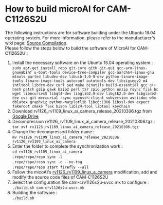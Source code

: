 # How to build microAI for CAM-C1126S2U  
The following instructions are for software building under the Ubuntu 16.04 operating system. For more information, please refer to the manufacturer's wiki page: [Source Compilation](https://wiki.t-firefly.com/en/CAM-C11262U/Source_code.html).  
Please follow the steps below to build the software of MicroAI for CAM-C1126S2U :  

1. Install the necessary software on the Ubuntu 16.04 operating system :  
`sudo apt-get install repo git-core gitk git-gui gcc-arm-linux-gnueabihf u-boot-tools device-tree-compiler gcc-aarch64-linux-gnu mtools parted libudev-dev libusb-1.0-0-dev python-linaro-image-tools linaro-image-tools autoconf autotools-dev libsigsegv2 m4 intltool libdrm-dev curl sed make binutils build-essential gcc g++ bash patch gzip gawk bzip2 perl tar cpio python unzip rsync file bc wget libncurses5 libqt4-dev libglib2.0-dev libgtk2.0-dev libglade2-dev cvs git mercurial rsync openssh-client subversion asciidoc w3m dblatex graphviz python-matplotlib libc6:i386 libssl-dev expect fakeroot cmake flex bison liblz4-tool libtool keychain`  
2. Download rv1126\_rv1109\_linux\_ai\_camera\_release\_20210306.tgz from [Google Drive](https://drive.google.com/drive/folders/1j_-YrJEy0ldmyujr14jKK97WGYq9SR3n)  
3. Decompression rv1126\_rv1109\_linux\_ai\_camera\_release\_20210306.tgz :  
`tar xvf rv1126_rv1109_linux_ai_camera_release_20210306.tgz`  
4. Change the decompressed folder name :  
`mv rv1126_rv1109_linux_ai_camera_release_20210306 rv1126_rv1109_linux_ai_camera`
5. Enter the folder to complete the synchronization work :  
`cd rv1126_rv1109_linux_ai_camera`  
`.repo/repo/repo sync -l`  
`.repo/repo/repo sync -c --no-tag`  
`.repo/repo/repo start firefly --all`  
6. Follow the micoAI's [rv1126\_rv1109\_linux\_a\_camera](https://github.com/on-device-ai/microAI/blob/main/rv1126_rv1109_linux_ai_camera) modification, add and modify the source code files of CAM-C1126S2U  
7. Select the configuration file cam-crv1126s2u-uvcc.mk to configure :  
`./build.sh cam-crv1126s2u-uvcc.mk`  
8. Building the software :  
`./build.sh`  
